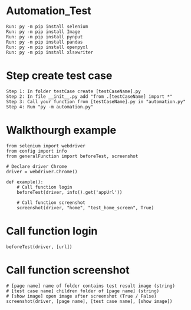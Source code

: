 # Automation_Test
    Run: py -m pip install selenium
    Run: py -m pip install Image
    Run: py -m pip install pynput
    Run: py -m pip install pandas
    Run: py -m pip install openpyxl
    Run: py -m pip install xlsxwriter

# Step create test case
    Step 1: In folder testCase create [testCaseName].py
    Step 2: In file __init__.py add "from .[testCaseName] import *"
    Step 3: Call your function from [testCaseName].py in "automation.py"
    Step 4: Run "py -m automation.py"

# Walkthourgh example
    from selenium import webdriver
    from config import info
    from generalFunction import beforeTest, screenshot

    # Declare driver Chrome
    driver = webdriver.Chrome()

    def example():
        # Call function login
        beforeTest(driver, info().get('appUrl'))

        # Call function screenshot
        screenshot(driver, "home", "test_home_screen", True)

# Call function login
    beforeTest(driver, [url])

# Call function screenshot
    # [page name] name of folder contains test result image (string)
    # [test case name] children folder of [page name] (string)
    # [show image] open image after screenshot (True / False)
    screenshot(driver, [page name], [test case name], [show image])
